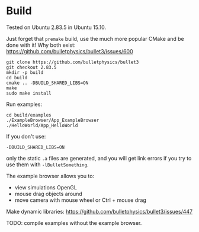 # Build

Tested on Ubuntu 2.83.5 in Ubuntu 15.10.

Just forget that `premake` build, use the much more popular CMake and be done with it! Why both exist: <https://github.com/bulletphysics/bullet3/issues/600>

    git clone https://github.com/bulletphysics/bullet3
    git checkout 2.83.5
    mkdir -p build
    cd build
    cmake .. -DBUILD_SHARED_LIBS=ON
    make
    sudo make install

Run examples:

    cd build/examples
    ./ExampleBrowser/App_ExampleBrowser
    ./HelloWorld/App_HelloWorld

If you don't use:

    -DBUILD_SHARED_LIBS=ON

only the static `.a` files are generated, and you will get link errors if you try to use them with `-lBulletSomething`.

The example browser allows you to:

- view simulations OpenGL
- mouse drag objects around
- move camera with mouse wheel or Ctrl + mouse drag

Make dynamic libraries: <https://github.com/bulletphysics/bullet3/issues/447>

TODO: compile examples without the example browser.
